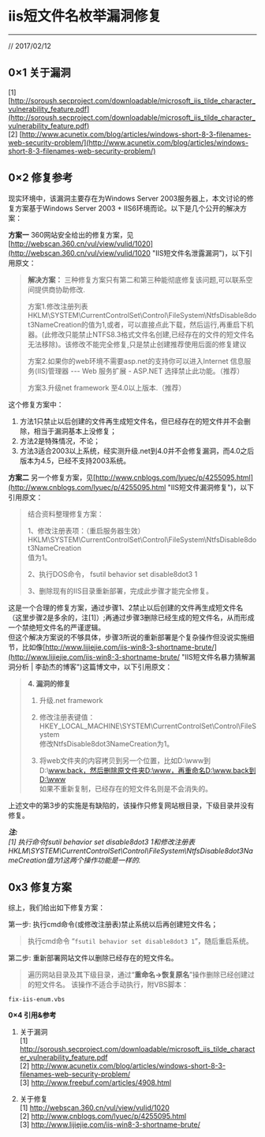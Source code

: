 
# iis短文件名枚举漏洞修复
---
 
// 2017/02/12


## 0×1 关于漏洞

[1] [http://soroush.secproject.com/downloadable/microsoft_iis_tilde_character_vulnerability_feature.pdf](http://soroush.secproject.com/downloadable/microsoft_iis_tilde_character_vulnerability_feature.pdf)  
[2] [http://www.acunetix.com/blog/articles/windows-short-8-3-filenames-web-security-problem/](http://www.acunetix.com/blog/articles/windows-short-8-3-filenames-web-security-problem/)  



## 0×2 修复参考

现实环境中，该漏洞主要存在为Windows Server 2003服务器上，本文讨论的修复方案基于Windows Server 2003 + IIS6环境而论。以下是几个公开的解决方案：  

**方案一** 360网站安全给出的修复方案，见[http://webscan.360.cn/vul/view/vulid/1020](http://webscan.360.cn/vul/view/vulid/1020 "IIS短文件名泄露漏洞")，以下引用原文：
>  
>**解决方案：**
> 三种修复方案只有第二和第三种能彻底修复该问题,可以联系空间提供商协助修改.
>
> 方案1.修改注册列表HKLM\SYSTEM\CurrentControlSet\Control\FileSystem\NtfsDisable8dot3NameCreation的值为1,或者，可以直接点此下载，然后运行,再重启下机器。(此修改只能禁止NTFS8.3格式文件名创建,已经存在的文件的短文件名无法移除)。该修改不能完全修复,只是禁止创建推荐使用后面的修复建议  
>
> 方案2.如果你的web环境不需要asp.net的支持你可以进入Internet 信息服务(IIS)管理器 --- Web 服务扩展 - ASP.NET 选择禁止此功能。（推荐）  
>
>方案3.升级net framework 至4.0以上版本.（推荐）  

这个修复方案中：  
1) 方法1只禁止以后创建的文件再生成短文件名，但已经存在的短文件并不会删除，相当于漏洞基本上没修复；  
2) 方法2是特殊情况，不论；  
3) 方法3适合2003以上系统，经实测升级.net到4.0并不会修复漏洞，而4.0之后版本为4.5，已经不支持2003系统。

**方案二** 另一个修复方案，见[http://www.cnblogs.com/lyuec/p/4255095.html](http://www.cnblogs.com/lyuec/p/4255095.html "IIS短文件漏洞修复")，以下引用原文：  
>
> 结合资料整理修复方案：
>
> 1、修改注册表项：（重启服务器生效）  
> HKLM\SYSTEM\CurrentControlSet\Control\FileSystem\NtfsDisable8dot3NameCreation  
> 值为1。
>
> 2、执行DOS命令， fsutil behavior set disable8dot3 1
>
> 3、删除现有的IIS目录重新部署，完成此步骤才能完全修复。

这是一个合理的修复方案，通过步骤1、2禁止以后创建的文件再生成短文件名（这里步骤2是多余的，注[1]）;再通过步骤3删除已经生成的短文件名，从而形成一个禁绝短文件名的严谨逻辑。  
但这个解决方案说的不够具体，步骤3所说的重新部署是个复杂操作但没说实施细节，比如像[http://www.lijiejie.com/iis-win8-3-shortname-brute/](http://www.lijiejie.com/iis-win8-3-shortname-brute/ "IIS短文件名暴力猜解漏洞分析 | 李劼杰的博客")这篇博文中，以下引用原文：
>**4. 漏洞的修复**
>
> 1) 升级.net framework
>
> 2) 修改注册表键值：  
> HKEY_LOCAL_MACHINE\SYSTEM\CurrentControlSet\Control\FileSystem  
> 修改NtfsDisable8dot3NameCreation为1。  
>
> 3) 将web文件夹的内容拷贝到另一个位置，比如D:\www到D:\www.back，然后删除原文件夹D:\www，再重命名D:\www.back到D:\www  
> 如果不重新复制，已经存在的短文件名则是不会消失的。

上述文中的第3步的实施是有缺陷的，该操作只修复网站根目录，下级目录并没有修复。


***注:**  
[1] 执行命令fsutil behavior set disable8dot3 1和修改注册表HKLM\SYSTEM\CurrentControlSet\Control\FileSystem\NtfsDisable8dot3NameCreation值为1这两个操作功能是一样的.*

## 0x3 修复方案

综上，我们给出如下修复方案：  

第一步: 执行cmd命令(或修改注册表)禁止系统以后再创建短文件名；  
> 执行cmd命令 “```fsutil behavior set disable8dot3 1```”，随后重启系统。  

第二步: 重新部署网站文件以删除已经存在的短文件名。

> 遍历网站目录及其下级目录，通过“**重命名->恢复原名**”操作删除已经创建过的短文件名。 
该操作不适合手动执行，附VBS脚本：

	fix-iis-enum.vbs

	


**0×4 引用&参考**

1) 关于漏洞  
[1] http://soroush.secproject.com/downloadable/microsoft_iis_tilde_character_vulnerability_feature.pdf  
[2] http://www.acunetix.com/blog/articles/windows-short-8-3-filenames-web-security-problem/  
[3] http://www.freebuf.com/articles/4908.html  

2) 关于修复  
[1] http://webscan.360.cn/vul/view/vulid/1020  
[2] http://www.cnblogs.com/lyuec/p/4255095.html  
[3] http://www.lijiejie.com/iis-win8-3-shortname-brute/  
